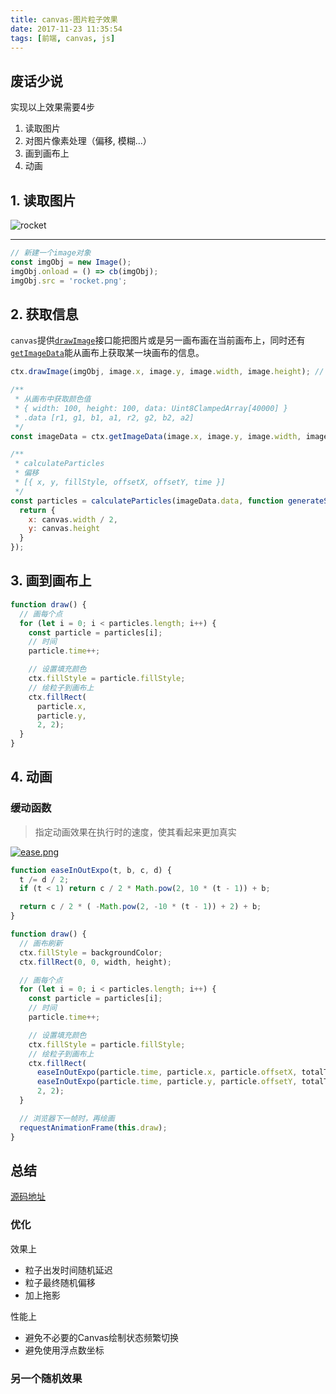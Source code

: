 ```yaml
---
title: canvas-图片粒子效果
date: 2017-11-23 11:35:54
tags: [前端, canvas, js]
---
```


<canvas id="myCanvas" style="width: 100%; height: 600px; background-color: #0c1328; cursor: pointer;"></canvas>

## 废话少说

实现以上效果需要4步

1.  读取图片
2.  对图片像素处理（偏移, 模糊...）
3.  画到画布上
4.  动画

## 1. 读取图片

![rocket](/uploads/canvas-图片粒子效果/rocket.png)

---
```js
// 新建一个image对象
const imgObj = new Image();
imgObj.onload = () => cb(imgObj);
imgObj.src = 'rocket.png';
```

## 2. 获取信息

`canvas`提供[`drawImage`](https://developer.mozilla.org/en-US/docs/Web/API/CanvasRenderingContext2D/drawImage)接口能把图片或是另一画布画在当前画布上，同时还有[`getImageData`](https://developer.mozilla.org/en-US/docs/Web/API/CanvasRenderingContext2D/getImageData)能从画布上获取某一块画布的信息。


```js
ctx.drawImage(imgObj, image.x, image.y, image.width, image.height); // 画到画布上

/**
 * 从画布中获取颜色值
 * { width: 100, height: 100, data: Uint8ClampedArray[40000] }
 * .data [r1, g1, b1, a1, r2, g2, b2, a2]
 */
const imageData = ctx.getImageData(image.x, image.y, image.width, image.height);

/**
 * calculateParticles
 * 偏移
 * [{ x, y, fillStyle, offsetX, offsetY, time }]
 */
const particles = calculateParticles(imageData.data, function generateStart() {
  return {
    x: canvas.width / 2,
    y: canvas.height
  }
});
```

## 3. 画到画布上

```js
function draw() {
  // 画每个点
  for (let i = 0; i < particles.length; i++) {
    const particle = particles[i];
    // 时间
    particle.time++;

    // 设置填充颜色
    ctx.fillStyle = particle.fillStyle;
    // 绘粒子到画布上
    ctx.fillRect(
      particle.x,
      particle.y,
      2, 2);
  }
}
```

## 4. 动画

### 缓动函数

> 指定动画效果在执行时的速度，使其看起来更加真实

[![ease.png](/uploads/canvas-图片粒子效果/ease.png)](http://easings.net/zh-cn)

```js
function easeInOutExpo(t, b, c, d) {
  t /= d / 2;
  if (t < 1) return c / 2 * Math.pow(2, 10 * (t - 1)) + b;

  return c / 2 * ( -Math.pow(2, -10 * (t - 1)) + 2) + b;
}
```

```js
function draw() {
  // 画布刷新
  ctx.fillStyle = backgroundColor;
  ctx.fillRect(0, 0, width, height);

  // 画每个点
  for (let i = 0; i < particles.length; i++) {
    const particle = particles[i];
    // 时间
    particle.time++;

    // 设置填充颜色
    ctx.fillStyle = particle.fillStyle;
    // 绘粒子到画布上
    ctx.fillRect(
      easeInOutExpo(particle.time, particle.x, particle.offsetX, totalTime), // 使用 easeInOutExpo
      easeInOutExpo(particle.time, particle.y, particle.offsetY, totalTime),
      2, 2);
  }

  // 浏览器下一帧时，再绘画
  requestAnimationFrame(this.draw);
}
```

## 总结

[源码地址](https://github.com/cytle/rocket)

### 优化
效果上

-   粒子出发时间随机延迟
-   粒子最终随机偏移
-   加上拖影

性能上
-   避免不必要的Canvas绘制状态频繁切换
-   避免使用浮点数坐标


### 另一个随机效果

<canvas id="fullCanvas" style="width: 100%; height: 600px; background-color: #0c1328; cursor: pointer;"></canvas>


<script type="text/javascript">
  var Rocket = (function () {
  'use strict';

  var babelHelpers = {};
  var asyncGenerator = function () {
    function AwaitValue(value) {
      this.value = value;
    }

    function AsyncGenerator(gen) {
      var front, back;

      function send(key, arg) {
        return new Promise(function (resolve, reject) {
          var request = {
            key: key,
            arg: arg,
            resolve: resolve,
            reject: reject,
            next: null
          };

          if (back) {
            back = back.next = request;
          } else {
            front = back = request;
            resume(key, arg);
          }
        });
      }

      function resume(key, arg) {
        try {
          var result = gen[key](arg);
          var value = result.value;

          if (value instanceof AwaitValue) {
            Promise.resolve(value.value).then(function (arg) {
              resume("next", arg);
            }, function (arg) {
              resume("throw", arg);
            });
          } else {
            settle(result.done ? "return" : "normal", result.value);
          }
        } catch (err) {
          settle("throw", err);
        }
      }

      function settle(type, value) {
        switch (type) {
          case "return":
            front.resolve({
              value: value,
              done: true
            });
            break;

          case "throw":
            front.reject(value);
            break;

          default:
            front.resolve({
              value: value,
              done: false
            });
            break;
        }

        front = front.next;

        if (front) {
          resume(front.key, front.arg);
        } else {
          back = null;
        }
      }

      this._invoke = send;

      if (typeof gen.return !== "function") {
        this.return = undefined;
      }
    }

    if (typeof Symbol === "function" && Symbol.asyncIterator) {
      AsyncGenerator.prototype[Symbol.asyncIterator] = function () {
        return this;
      };
    }

    AsyncGenerator.prototype.next = function (arg) {
      return this._invoke("next", arg);
    };

    AsyncGenerator.prototype.throw = function (arg) {
      return this._invoke("throw", arg);
    };

    AsyncGenerator.prototype.return = function (arg) {
      return this._invoke("return", arg);
    };

    return {
      wrap: function (fn) {
        return function () {
          return new AsyncGenerator(fn.apply(this, arguments));
        };
      },
      await: function (value) {
        return new AwaitValue(value);
      }
    };
  }();

  var classCallCheck = function (instance, Constructor) {
    if (!(instance instanceof Constructor)) {
      throw new TypeError("Cannot call a class as a function");
    }
  };

  var createClass = function () {
    function defineProperties(target, props) {
      for (var i = 0; i < props.length; i++) {
        var descriptor = props[i];
        descriptor.enumerable = descriptor.enumerable || false;
        descriptor.configurable = true;
        if ("value" in descriptor) descriptor.writable = true;
        Object.defineProperty(target, descriptor.key, descriptor);
      }
    }

    return function (Constructor, protoProps, staticProps) {
      if (protoProps) defineProperties(Constructor.prototype, protoProps);
      if (staticProps) defineProperties(Constructor, staticProps);
      return Constructor;
    };
  }();


  var objectWithoutProperties = function (obj, keys) {
    var target = {};

    for (var i in obj) {
      if (keys.indexOf(i) >= 0) continue;
      if (!Object.prototype.hasOwnProperty.call(obj, i)) continue;
      target[i] = obj[i];
    }

    return target;
  };

  babelHelpers;

  var Particle = function () {
    function Particle(_ref) {
      var x = _ref.x,
          y = _ref.y,
          fillStyle = _ref.fillStyle,
          size = _ref.size,
          start = _ref.start,
          _ref$delay = _ref.delay,
          delay = _ref$delay === undefined ? 240 : _ref$delay,
          _ref$offset = _ref.offset,
          offset = _ref$offset === undefined ? 10 : _ref$offset;
      classCallCheck(this, Particle);

      this.x = start.x;
      this.y = start.y;
      this.fillStyle = fillStyle;
      this.size = size;
      this.timeGap = 1;
      this.targetX = x;
      this.targetY = y;
      if (offset) {
        this.targetX += (Math.random() - 0.5) * offset;
        this.targetY += (Math.random() - 0.5) * offset;
      }

      this.offsetX = this.targetX - this.x;
      this.offsetY = this.targetY - this.y;

      this.initialTime = delay ? -1 * Math.random() * delay >> 0 : 0;

      this.time = this.initialTime;
      this.status = 0;
    }

    createClass(Particle, [{
      key: "reverse",
      value: function reverse() {
        this.timeGap *= -1;
      }
    }, {
      key: "nextPoint",
      value: function nextPoint(animation, totalTime) {
        this.time += this.timeGap;

        // time 小于0表示还没有画布中
        if (this.time < 0) {
          this.status = -1;
          return null;
        }

        var time = this.time,
            x = this.x,
            y = this.y,
            offsetX = this.offsetX,
            offsetY = this.offsetY;

        if (time < totalTime) {
          this.status = 0;
        } else {
          this.status = 1;
        }

        return [animation({
          now: x,
          total: offsetX,
          time: time,
          totalTime: totalTime
        }), animation({
          now: y,
          total: offsetY,
          time: time,
          totalTime: totalTime
        })];
      }
    }, {
      key: "isFinished",
      get: function get$$1() {
        return this.status === this.timeGap;
      }
    }]);
    return Particle;
  }();

  function easeInOutExpo(_ref) {
    var time = _ref.time,
        now = _ref.now,
        total = _ref.total,
        totalTime = _ref.totalTime;

    time /= totalTime / 2;
    return time < 1 ? total / 2 * Math.pow(2, 10 * (time - 1)) + now : total / 2 * (-Math.pow(2, -10 * (time - 1)) + 2) + now;
  }

  var Canvas = function () {
    function Canvas(_ref) {
      var totalTime = _ref.totalTime,
          el = _ref.el,
          _ref$globalAlpha = _ref.globalAlpha,
          globalAlpha = _ref$globalAlpha === undefined ? 0.8 : _ref$globalAlpha,
          width = _ref.width,
          height = _ref.height,
          _ref$backgroundColor = _ref.backgroundColor,
          backgroundColor = _ref$backgroundColor === undefined ? '#000' : _ref$backgroundColor;
      classCallCheck(this, Canvas);

      if (!el.getContext) {
        throw new Error('canvas.getContext 不支持');
      }
      this.ctx = el.getContext('2d');
      this.width = width || el.width;
      this.height = height || el.height;
      this.globalAlpha = globalAlpha;

      el.width = width;
      el.height = height;

      this.totalTime = totalTime;
      this.backgroundColor = backgroundColor;
    }

    createClass(Canvas, [{
      key: 'readImageData',
      value: function readImageData(_ref2, imgObj) {
        var x = _ref2.x,
            y = _ref2.y,
            width = _ref2.width,
            height = _ref2.height;
        var ctx = this.ctx;
        // 把图像绘制到画布坐标为(100,100)的地方

        ctx.drawImage(imgObj, x, y, width, height);
        // imgObj = null;
        var imageData = ctx.getImageData(x, y, width, height);
        // ctx.clearRect(0, 0, this.width, this.height); // 清除画布

        return imageData.data;
      }
    }, {
      key: 'clear',
      value: function clear() {
        var ctx = this.ctx,
            width = this.width,
            height = this.height,
            backgroundColor = this.backgroundColor;

        ctx.fillStyle = backgroundColor;
        ctx.fillRect(0, 0, width, height);
      }

      // 清空画布

    }, {
      key: 'beforeDraw',
      value: function beforeDraw() {
        var ctx = this.ctx,
            width = this.width,
            height = this.height,
            backgroundColor = this.backgroundColor,
            globalAlpha = this.globalAlpha;

        ctx.save();
        ctx.globalAlpha = globalAlpha;
        ctx.fillStyle = backgroundColor;
        ctx.fillRect(0, 0, width, height);
        ctx.restore();
      }
    }, {
      key: 'drawParticles',
      value: function drawParticles(particles) {
        var totalTime = this.totalTime,
            ctx = this.ctx;


        this.beforeDraw();
        for (var i = 0; i < particles.length; i++) {
          var particle = particles[i];
          var point = particle.nextPoint(easeInOutExpo, totalTime);
          if (point !== null) {
            ctx.fillStyle = particle.fillStyle;
            ctx.fillRect(point[0], point[1], particle.size, particle.size);
          }
        }
      }
    }]);
    return Canvas;
  }();

  function loadImage(src, cb) {
    // 新建一个image对象
    var imgObj = new Image();
    imgObj.onload = function () {
      return cb(imgObj);
    };
    // 设置image的source
    imgObj.src = src;
  }

  var Rocket = function () {
    function Rocket(_ref) {
      var _ref$totalTime = _ref.totalTime,
          totalTime = _ref$totalTime === undefined ? 120 : _ref$totalTime,
          el = _ref.el,
          _ref$width = _ref.width,
          width = _ref$width === undefined ? 800 : _ref$width,
          _ref$height = _ref.height,
          height = _ref$height === undefined ? 400 : _ref$height,
          globalAlpha = _ref.globalAlpha,
          backgroundColor = _ref.backgroundColor,
          options = objectWithoutProperties(_ref, ['totalTime', 'el', 'width', 'height', 'globalAlpha', 'backgroundColor']);
      classCallCheck(this, Rocket);

      this.draw = this.draw.bind(this);
      // 获取canvas元素
      this.canvas = new Canvas({
        totalTime: totalTime,
        el: el,
        width: width,
        height: height,
        globalAlpha: globalAlpha,
        backgroundColor: backgroundColor
      });
      this.setOptions(options);
    }

    createClass(Rocket, [{
      key: 'setOptions',
      value: function setOptions(_ref2) {
        var _ref2$maxCols = _ref2.maxCols,
            maxCols = _ref2$maxCols === undefined ? 100 : _ref2$maxCols,
            _ref2$maxRows = _ref2.maxRows,
            maxRows = _ref2$maxRows === undefined ? 50 : _ref2$maxRows,
            _ref2$particleDelay = _ref2.particleDelay,
            particleDelay = _ref2$particleDelay === undefined ? 0 : _ref2$particleDelay,
            _ref2$particleOffset = _ref2.particleOffset,
            particleOffset = _ref2$particleOffset === undefined ? 0 : _ref2$particleOffset,
            _ref2$particleSize = _ref2.particleSize,
            particleSize = _ref2$particleSize === undefined ? 2 : _ref2$particleSize,
            _ref2$repeat = _ref2.repeat,
            repeat = _ref2$repeat === undefined ? false : _ref2$repeat,
            _ref2$startFrom = _ref2.startFrom,
            startFrom = _ref2$startFrom === undefined ? 'full' : _ref2$startFrom;

        this.maxCols = maxCols;
        this.maxRows = maxRows;
        this.particleDelay = particleDelay;
        this.particleOffset = particleOffset;
        this.particleSize = particleSize;
        this.repeat = repeat;
        this.startFrom = startFrom;
      }
    }, {
      key: 'drawImage',
      value: function drawImage(src, options) {
        var _this = this;

        // this.setOptions(options);
        this.startFrom = options.startFrom;

        loadImage(src, function (imgObj) {
          var canvas = _this.canvas;
          _this.image = {
            width: imgObj.width,
            height: imgObj.height,
            x: (canvas.width - imgObj.width) / 2,
            y: (canvas.height - imgObj.height) / 2
          };
          var imageData = canvas.readImageData(_this.image, imgObj);
          var generateStart = _this.startFrom === 'full' ? _this.fullParticlesStart() : _this.onePointParticlesStart();

          _this.particles = _this.calculateParticles(imageData, {
            generateStart: generateStart
          });

          canvas.clear();
          _this.stop();

          _this.draw();
        });
      }
    }, {
      key: 'stop',
      value: function stop() {
        cancelAnimationFrame(this.requestID);
      }
    }, {
      key: 'fullParticlesStart',
      value: function fullParticlesStart() {
        var _canvas = this.canvas,
            width = _canvas.width,
            height = _canvas.height;

        return function () {
          return {
            x: Math.random() * width,
            y: Math.random() * height
          };
        };
      }
    }, {
      key: 'onePointParticlesStart',
      value: function onePointParticlesStart() {
        var canvas = this.canvas;
        var image = this.image;
        var start = {
          x: canvas.width / 2,
          y: Math.min(canvas.height, image.y + image.height + 300)
        };
        return function () {
          return start;
        };
      }
    }, {
      key: 'calculateParticles',
      value: function calculateParticles(imageData, _ref3) {
        var generateStart = _ref3.generateStart;

        var particles = [];
        var _image = this.image,
            imageX = _image.x,
            imageY = _image.y,
            imageW = _image.width,
            imageH = _image.height;

        var cols = this.maxCols;
        var rows = this.maxRows;
        var cellWidth = imageW / cols;
        var cellHeight = imageH / rows;
        var round = Math.round;
        for (var i = 0; i < cols; i++) {
          for (var j = 0; j < rows; j++) {
            var x = round(i * cellWidth);
            var y = round(j * cellHeight);

            // 计算(i,j)在数组中的R的坐标值
            var pos = (y * imageW + x) * 4;

            // 判断像素透明度值是否符合要求
            if (imageData[pos + 3] <= 100) {
              continue;
            }

            // 符合要求的粒子保存到数组里
            particles.push(new Particle({
              x: imageX + x,
              y: imageY + y,
              fillStyle: 'rgb(' + imageData[pos] + ', ' + imageData[pos + 1] + ', ' + imageData[pos + 2] + ')',
              start: generateStart(),
              size: this.particleSize,
              delay: this.particleDelay,
              offset: this.particleOffset
            }));
          }
        }
        return particles;
      }
    }, {
      key: 'draw',
      value: function draw() {
        var particles = this.particles;
        if (particles.every(function (p) {
          return p.isFinished;
        })) {
          if (!this.repeat) {
            console.info('finish');
            return;
          }
          for (var i = 0; i < particles.length; i++) {
            particles[i].reverse();
          }
        }

        this.canvas.drawParticles(particles);

        // 下一帧绘画
        this.requestID = requestAnimationFrame(this.draw);
      }
    }]);
    return Rocket;
  }();

  return Rocket;

  }());
</script>

<script type="text/javascript">
  (function () {
    var rocket;
    var canvas = document.getElementById('myCanvas');

    function rocketToggle () {
      if (rocket) {
        rocket.stop();
      } else {
        rocket = new Rocket({
          el: canvas,
          width: canvas.parentElement.clientWidth,
          height: 600,
          maxCols: 100,
          maxRows: 100,
          backgroundColor: '#0c1328',
          particleDelay: 240,
          particleOffset: 10,
          particleSize: 2,
          globalAlpha: 0.6,
          repeat: false,
        });
      }
      rocket.drawImage('/uploads/canvas-图片粒子效果/rocket.png', {
        startFrom: 'onePoint'
      });
      isStarted = true;
    }
    canvas.addEventListener('click', rocketToggle);
  }())
</script>


<script type="text/javascript">
  (function () {
    var rocket;
    var canvas = document.getElementById('fullCanvas');

    function rocketToggle () {
      if (rocket) {
        rocket.stop();
      } else {
        rocket = new Rocket({
          el: canvas,
          width: canvas.parentElement.clientWidth,
          height: 600,
          maxCols: 100,
          maxRows: 100,
          backgroundColor: '#0c1328',
          particleDelay: 240,
          particleOffset: 10,
          particleSize: 2,
          globalAlpha: 0.6,
          repeat: false,
        });
      }
      rocket.drawImage('/uploads/canvas-图片粒子效果/rocket.png', {
        startFrom: 'full'
      });
      isStarted = true;
    }
    canvas.addEventListener('click', rocketToggle);
  }())
</script>

